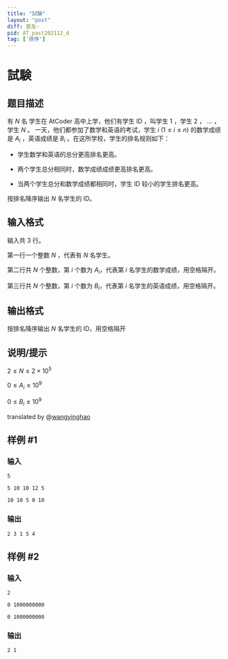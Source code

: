 ```yaml
---
title: "試験"
layout: "post"
diff: 普及-
pid: AT_past202112_d
tag: ['排序']
---
```


# 試験

## 题目描述

有 $N$ 名 学生在 AtCoder 高中上学，他们有学生 ID ，叫学生 $1$ ，学生 $2$ ， $...$ ，学生 $N$ 。 一天，他们都参加了数学和英语的考试，学生 $i$ $(1\leq i\leq n)$ 的数学成绩是 $A_i$ ，英语成绩是 $B_i$ 。在这所学校，学生的排名规则如下：

- 学生数学和英语的总分更高排名更高。

- 两个学生总分相同时，数学成绩成绩更高排名更高。

- 当两个学生总分和数学成绩都相同时，学生 ID 较小的学生排名更高。

按排名降序输出 $N$ 名学生的 ID。

## 输入格式

输入共 $3$ 行。

第一行一个整数 $N$ ，代表有 $N$ 名学生。

第二行共 $N$ 个整数，第 $i$ 个数为 $A_i$，代表第 $i$ 名学生的数学成绩，用空格隔开。

第三行共 $N$ 个整数，第 $i$ 个数为 $B_i$，代表第 $i$ 名学生的英语成绩，用空格隔开。

## 输出格式

按排名降序输出 $N$ 名学生的 ID，用空格隔开

## 说明/提示

$2\leq N\leq 2\times 10^5$

$0\leq A_i\leq 10^9$

$0\leq B_i\leq 10^9$

translated by @[wangyinghao](https://www.luogu.com.cn/user/453759)

## 样例 #1

### 输入

```
5
5 10 10 12 5
10 10 5 0 10
```

### 输出

```
2 3 1 5 4
```

## 样例 #2

### 输入

```
2
0 1000000000
0 1000000000
```

### 输出

```
2 1
```

